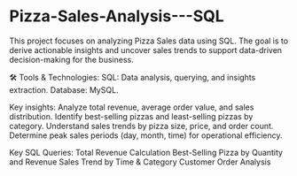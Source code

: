 # Pizza-Sales-Analysis---SQL
This project focuses on analyzing Pizza Sales data using SQL. The goal is to derive actionable insights and
uncover sales trends to support data-driven decision-making for the business.

🛠 Tools & Technologies:
SQL: Data analysis, querying, and insights extraction.
Database: MySQL.

Key insights:
Analyze total revenue, average order value, and sales distribution.
Identify best-selling pizzas and least-selling pizzas by category.
Understand sales trends by pizza size, price, and order count.
Determine peak sales periods (day, month, time) for operational efficiency.

 Key SQL Queries:
Total Revenue Calculation
Best-Selling Pizza by Quantity and Revenue
Sales Trend by Time & Category
Customer Order Analysis
